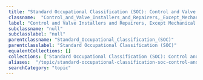```yaml
--- 
 title: "Standard Occupational Classification (SOC): Control and Valve Installers and Repairers, Except Mechanical Door" 
 classname:  "Control_and_Valve_Installers_and_Repairers,_Except_Mechanical_Door" 
 label: "Control and Valve Installers and Repairers, Except Mechanical Door" 
 subclassname: "null" 
 subclasslabel: "null" 
 parentclassname: "Standard_Occupational_Classification_(SOC)" 
 parentclasslabel: "Standard Occupational Classification (SOC)" 
 equalentCollections: [] 
 collections: ['Standard Occupational Classification (SOC): Control and Valve Installers and Repairers, Except Mechanical Door']
 aliases:  "/topic/standard-occupational-classification-soc-control-and-valve-installers-and-repairers-except-mechanical-door"  
 searchCategory: "topic" 
---
```

